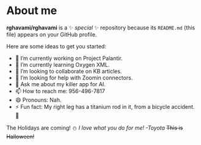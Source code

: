 # About  me


**rghavami/rghavami** is a ✨ _special_ ✨ repository because its `README.md` (this file) appears on your GitHub profile.

Here are some ideas to get you started:

- 🔭 I’m currently working on Project Palantir.
- 🌱 I’m currently learning Oxygen XML.
- 👯 I’m looking to collaborate on KB articles.
- 🤔 I’m looking for help with Zoomin connectors.
- 💬 Ask me about my killer app for AI.
- 📫 How to reach me: 956-496-7817
- 😄 Pronouns: Nah.
- ⚡ Fun fact: My right leg has a titanium rod in it, from a bicycle accident. 🦿

The Holidays are coming! ⛄ *I love what you do for me! -Toyota*
~~This is Halloween!~~
